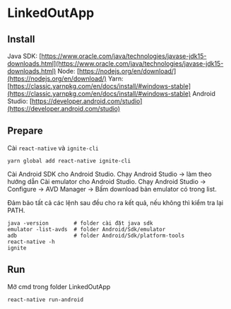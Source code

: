 # LinkedOutApp

## Install

Java SDK: [https://www.oracle.com/java/technologies/javase-jdk15-downloads.html](https://www.oracle.com/java/technologies/javase-jdk15-downloads.html)
Node: [https://nodejs.org/en/download/](https://nodejs.org/en/download/)
Yarn: [https://classic.yarnpkg.com/en/docs/install/#windows-stable](https://classic.yarnpkg.com/en/docs/install/#windows-stable)
Android Studio: [https://developer.android.com/studio](https://developer.android.com/studio)

## Prepare

Cài `react-native` và `ignite-cli`
```
yarn global add react-native ignite-cli
```

Cài Android SDK cho Android Studio. Chạy Android Studio -> làm theo hướng dẫn
Cài emulator cho Android Studio. Chạy Android Studio -> Configure -> AVD Manager -> Bấm download bản emulator có trong list.

Đảm bảo tất cả các lệnh sau đều cho ra kết quả, nếu không thì kiểm tra lại PATH.
```
java -version        # folder cài đặt java sdk
emulator -list-avds  # folder Android/Sdk/emulator
adb                  # folder Android/Sdk/platform-tools
react-native -h
ignite
```

## Run
Mở cmd trong folder LinkedOutApp
```
react-native run-android
```
